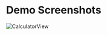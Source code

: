 # Demo Screenshots

![CalculatorView](https://github.com/Vartikaguptaa/CODSOFT/assets/126354055/0c8e535b-089e-44f1-b8f9-4386dc52702a)
